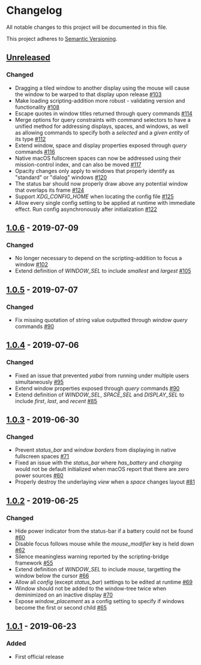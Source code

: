 # Changelog

All notable changes to this project will be documented in this file.

This project adheres to [Semantic Versioning](https://semver.org/spec/v2.0.0.html).

## [Unreleased]
### Changed
- Dragging a tiled window to another display using the mouse will cause the window to be warped to that display upon release [#103](https://github.com/koekeishiya/yabai/issues/103)
- Make loading scripting-addition more robust - validating version and functionality [#108](https://github.com/koekeishiya/yabai/issues/108)
- Escape quotes in window titles returned through query commands [#114](https://github.com/koekeishiya/yabai/issues/114)
- Merge options for query constraints with command selectors to have a unified method for addressing displays, spaces, and windows,
  as well as allowing commands to specify both a *selected* and a *given entity* of its type [#112](https://github.com/koekeishiya/yabai/issues/112)
- Extend window, space and display properties exposed through *query* commands [#116](https://github.com/koekeishiya/yabai/issues/116)
- Native macOS fullscreen spaces can now be addressed using their mission-control index, and can also be moved [#117](https://github.com/koekeishiya/yabai/issues/117)
- Opacity changes only apply to windows that properly identify as  "standard" or "dialog" windows [#120](https://github.com/koekeishiya/yabai/issues/120)
- The status bar should now properly draw above any potential window that overlaps its frame [#124](https://github.com/koekeishiya/yabai/issues/124)
- Support *XDG_CONFIG_HOME* when locating the config file [#125](https://github.com/koekeishiya/yabai/issues/125)
- Allow every single config setting to be applied at runtime with immediate effect. Run config asynchronously after initialization [#122](https://github.com/koekeishiya/yabai/issues/122)

## [1.0.6] - 2019-07-09
### Changed
- No longer necessary to depend on the scripting-addition to focus a window [#102](https://github.com/koekeishiya/yabai/issues/102)
- Extend definition of *WINDOW_SEL* to include *smallest* and *largest* [#105](https://github.com/koekeishiya/yabai/issues/105)

## [1.0.5] - 2019-07-07
### Changed
- Fix missing quotation of string value outputted through *window query* commands [#90](https://github.com/koekeishiya/yabai/issues/90)

## [1.0.4] - 2019-07-06
### Changed
- Fixed an issue that prevented *yabai* from running under multiple users simultaneously [#95](https://github.com/koekeishiya/yabai/issues/95)
- Extend window properties exposed through *query* commands [#90](https://github.com/koekeishiya/yabai/issues/90)
- Extend definition of *WINDOW_SEL*, *SPACE_SEL* and *DISPLAY_SEL* to include *first*, *last*, and *recent* [#85](https://github.com/koekeishiya/yabai/issues/85)

## [1.0.3] - 2019-06-30
### Changed
- Prevent *status_bar* and *window borders* from displaying in native fullscreen spaces [#71](https://github.com/koekeishiya/yabai/issues/71)
- Fixed an issue with the *status_bar* where *has_battery* and *charging* would not be default initialized when macOS report that there are zero power sources [#60](https://github.com/koekeishiya/yabai/issues/60)
- Properly destroy the underlaying *view* when a *space* changes layout [#81](https://github.com/koekeishiya/yabai/issues/81)

## [1.0.2] - 2019-06-25
### Changed
- Hide power indicator from the status-bar if a battery could not be found [#60](https://github.com/koekeishiya/yabai/issues/60)
- Disable focus follows mouse while the *mouse_modifier* key is held down [#62](https://github.com/koekeishiya/yabai/issues/62)
- Silence meaningless warning reported by the scripting-bridge framework [#55](https://github.com/koekeishiya/yabai/issues/55)
- Extend definition of *WINDOW_SEL* to include *mouse*, targetting the window below the cursor [#66](https://github.com/koekeishiya/yabai/issues/66)
- Allow all *config* (except *status_bar*) settings to be edited at runtime [#69](https://github.com/koekeishiya/yabai/issues/69)
- Window should not be added to the window-tree twice when deminimized on an inactive display [#70](https://github.com/koekeishiya/yabai/issues/70)
- Expose *window_placement* as a config setting to specify if windows become the first or second child [#65](https://github.com/koekeishiya/yabai/issues/65)

## [1.0.1] - 2019-06-23
### Added
- First official release

[Unreleased]: https://github.com/koekeishiya/yabai/compare/v1.0.6...HEAD
[1.0.6]: https://github.com/koekeishiya/yabai/compare/v1.0.5...v1.0.6
[1.0.5]: https://github.com/koekeishiya/yabai/compare/v1.0.4...v1.0.5
[1.0.4]: https://github.com/koekeishiya/yabai/compare/v1.0.3...v1.0.4
[1.0.3]: https://github.com/koekeishiya/yabai/compare/v1.0.2...v1.0.3
[1.0.2]: https://github.com/koekeishiya/yabai/compare/v1.0.1...v1.0.2
[1.0.1]: https://github.com/koekeishiya/yabai/releases/tag/v1.0.1
